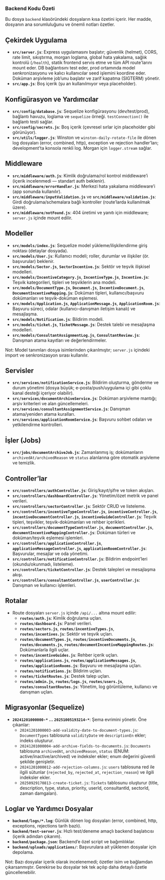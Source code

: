 ### Backend Kodu Özeti

Bu dosya `backend` klasöründeki dosyaların kısa özetini içerir. Her madde, dosyanın ana sorumluluğunu ve önemli notları özetler.

## Çekirdek Uygulama
- **`src/server.js`**: Express uygulamasını başlatır; güvenlik (helmet), CORS, rate limit, sıkıştırma, morgan loglama, global hata yakalama, sağlık kontrolü (`/health`), statik frontend servis etme ve tüm API route'larını mount eder. DB bağlantısını test eder, prod ortamında model senkronizasyonu ve kalıcı kullanıcılar seed işlemini koordine eder. Doküman arşivleme job’unu başlatır ve zarif kapatma (SIGTERM) yönetir.
- **`src/app.js`**: Boş içerik (şu an kullanılmıyor veya placeholder).

## Konfigürasyon ve Yardımcılar
- **`src/config/database.js`**: Sequelize konfigürasyonu (dev/test/prod), bağlantı havuzu, loglama ve `sequelize` örneği. `testConnection()` ile bağlantı testi sağlar.
- **`src/config/secrets.js`**: Boş içerik (çevresel sırlar için placeholder gibi görünüyor).
- **`src/utils/logger.js`**: Winston ve `winston-daily-rotate-file` ile dönen log dosyaları (error, combined, http), exception ve rejection handler’ları; development’ta konsola renkli log. Morgan için `logger.stream` sağlar.

## Middleware
- **`src/middleware/auth.js`**: Kimlik doğrulama/rol kontrol middleware’i (içerik incelenmedi — standart auth beklenir).
- **`src/middleware/errorHandler.js`**: Merkezi hata yakalama middleware’i (app sonunda kullanılır).
- **`src/middleware/inputValidation.js`** ve **`src/middleware/validation.js`**: Girdi doğrulama/schemalara bağlı kontroller (route’larda kullanılmak üzere).
- **`src/middleware/notFound.js`**: 404 üretimi ve yanıtı için middleware; `server.js` içinde mount edilir.

## Modeller
- **`src/models/index.js`**: Sequelize model yükleme/ilişkilendirme giriş noktası (detaylar dosyada).
- **`src/models/User.js`**: Kullanıcı modeli; roller, durumlar ve ilişkiler (ör. başvurular) beklenir.
- **`src/models/Sector.js`**, **`SectorIncentive.js`**: Sektör ve teşvik ilişkisel modelleri.
- **`src/models/IncentiveCategory.js`**, **`IncentiveType.js`**, **`Incentive.js`**: Teşvik kategorileri, tipleri ve teşviklerin ana modeli.
- **`src/models/DocumentType.js`**, **`Document.js`**, **`IncentiveDocument.js`**, **`DocumentIncentiveMapping.js`**: Doküman tipleri, kullanıcı/başvuru dokümanları ve teşvik-doküman eşlemesi.
- **`src/models/Application.js`**, **`ApplicationMessage.js`**, **`ApplicationRoom.js`**: Başvuru süreci, odalar (kullanıcı-danışman iletişim kanalı) ve mesajlaşma.
- **`src/models/Notification.js`**: Bildirim modeli.
- **`src/models/ticket.js`**, **`TicketMessage.js`**: Destek talebi ve mesajlaşma modelleri.
- **`src/models/ConsultantAssignmentLog.js`**, **`ConsultantReview.js`**: Danışman atama kayıtları ve değerlendirmeler.

Not: Model tanımları dosya isimlerinden çıkarılmıştır; `server.js` içindeki import ve senkronizasyon sırası kullanılır.

## Servisler
- **`src/services/notificationService.js`**: Bildirim oluşturma, gönderme ve durum yönetimi (dosya büyük; e-posta/push/uygulama içi gibi çoklu kanal desteği içeriyor olabilir).
- **`src/services/documentArchiveService.js`**: Doküman arşivleme mantığı; arşiv kriterleri ve alan güncellemeleri.
- **`src/services/consultantAssignmentService.js`**: Danışman atama/yeniden atama kuralları.
- **`src/services/applicationRoomService.js`**: Başvuru sohbet odaları ve yetkilendirme kontrolleri.

## İşler (Jobs)
- **`src/jobs/documentArchiveJob.js`**: Zamanlanmış iş; dokümanların `archivedAt/archivedReason` ve `status` alanlarına göre otomatik arşivleme ve temizlik.

## Controller’lar
- **`src/controllers/authController.js`**: Giriş/kayıt/şifre ve token akışları.
- **`src/controllers/dashboardController.js`**: Yönetim/özet metrik ve panel verileri.
- **`src/controllers/sectorController.js`**: Sektör CRUD ve listeleme.
- **`src/controllers/incentiveTypeController.js`**, **`incentiveController.js`**, **`incentiveDocumentController.js`**, **`incentiveGuideController.js`**: Teşvik tipleri, teşvikler, teşvik-dokümanları ve rehber içerikleri.
- **`src/controllers/documentTypeController.js`**, **`documentController.js`**, **`documentIncentiveMappingController.js`**: Doküman türleri ve doküman/teşvik eşlemesi işlemleri.
- **`src/controllers/applicationController.js`**, **`applicationMessageController.js`**, **`applicationRoomController.js`**: Başvurular, mesajlar ve oda yönetimi.
- **`src/controllers/notificationController.js`**: Bildirim endpoint’leri (okundu/okunmadı, listeleme).
- **`src/controllers/ticketController.js`**: Destek talepleri ve mesajlaşma akışı.
- **`src/controllers/consultantController.js`**, **`userController.js`**: Danışman ve kullanıcı işlemleri.

## Rotalar
- Route dosyaları `server.js` içinde `/api/...` altına mount edilir:
  - **`routes/auth.js`**: Kimlik doğrulama uçları.
  - **`routes/dashboard.js`**: Panel verileri.
  - **`routes/sectors.js`**, **`routes/incentiveTypes.js`**, **`routes/incentives.js`**: Sektör ve teşvik uçları.
  - **`routes/documentTypes.js`**, **`routes/incentiveDocuments.js`**, **`routes/documents.js`**, **`routes/documentIncentiveMappingRoutes.js`**: Dokümanlarla ilgili uçlar.
  - **`routes/incentiveGuides.js`**: Rehber içerik uçları.
  - **`routes/applications.js`**, **`routes/applicationMessages.js`**, **`routes/applicationRooms.js`**: Başvuru ve mesajlaşma uçları.
  - **`routes/notifications.js`**: Bildirim uçları.
  - **`routes/ticketRoutes.js`**: Destek talep uçları.
  - **`routes/admin.js`**, **`routes/logs.js`**, **`routes/users.js`**, **`routes/consultantRoutes.js`**: Yönetim, log görüntüleme, kullanıcı ve danışman uçları.

## Migrasyonlar (Sequelize)
- **`20241201000000-*` ... `20251005193214-*`**: Şema evrimini yönetir. Öne çıkanlar:
  - `20241201000003-add-validity-date-to-document-types.js`: `DocumentTypes` tablosuna `validityDate` ve `descriptionEn` ekler; indeks oluşturur.
  - `20241201000004-add-archive-fields-to-documents.js`: `Documents` tablosuna `archivedAt`, `archivedReason`, `status` (ENUM: active/inactive/archived) ve indeksler ekler; enum değerini güvenli şekilde genişletir.
  - `20241201000012-add-rejection-columns.js`: `users` tablosuna red ile ilgili sütunlar (`rejected_by`, `rejected_at`, `rejection_reason`) ve ilgili indeksler ekler.
  - `20250929170813-create-ticket.js`: `Tickets` tablosunu oluşturur (title, description, type, status, priority, userId, consultantId, sectorId, zaman damgaları).

## Loglar ve Yardımcı Dosyalar
- **`backend/logs/*.log`**: Günlük dönen log dosyaları (error, combined, http, exceptions, rejections tarih bazlı).
- **`backend/test-server.js`**: Hızlı test/deneme amaçlı backend başlatıcısı (içerik adından çıkarım).
- **`backend/package.json`**: Backend’e özel script ve bağımlılıklar.
- **`backend/uploads/applications/`**: Başvurulara ait yüklenen dosyalar için depolama.

Not: Bazı dosyalar içerik olarak incelenemedi; özetler isim ve bağlamdan çıkarsanmıştır. Gerekirse bu dosyalar tek tek açılıp daha detaylı özetle güncellenebilir.


